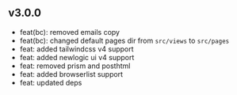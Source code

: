 ## v3.0.0
* feat(bc): removed emails copy
* feat(bc): changed default pages dir from `src/views` to `src/pages`
* feat: added tailwindcss v4 support
* feat: added newlogic ui v4 support
* feat: removed prism and posthtml
* feat: added browserlist support
* feat: updated deps